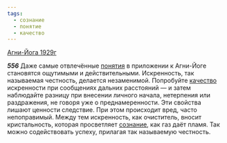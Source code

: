 ```yaml
---
tags:
  - сознание
  - понятие
  - качество
---
```


[Агни-Йога 1929г](/agni/1929)

___556___
Даже самые отвлечённые [понятия](/tag/#понятие) в приложении к Агни-Йоге становятся ощутимыми и действительными. Искренность, так называемая честность, делается незаменимой. Попробуйте [качество](/tag/#качество) искренности при сообщениях дальних расстояний — и затем наблюдайте разницу при внесении личного начала, нетерпения или раздражения, не говоря уже о преднамеренности. Эти свойства лишают ценности следствие. При этом происходит вред, часто непоправимый. Между тем искренность, как очиститель, вносит кристальность, которая просветляет [сознание](/tag/#сознание), как газ даёт пламя. Так можно содействовать успеху, прилагая так называемую честность.